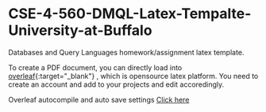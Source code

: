 # CSE-4-560-DMQL-Latex-Tempalte-University-at-Buffalo

Databases and Query Languages homework/assignment latex template.

To create a PDF document, you can directly load into [overleaf](https://www.overleaf.com/){:target="_blank"} , which is opensource latex platform. You need to create an account and add to your projects and edit accoredingly.


Overleaf autocompile and auto save settings [Click here](https://www.overleaf.com/blog/642-tip-of-the-week-overleaf-v2-autocompile)
